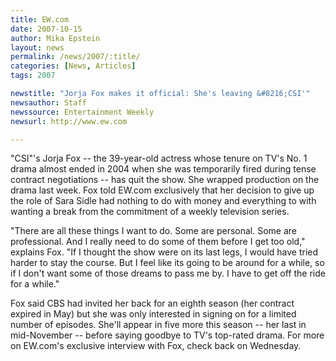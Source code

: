 ```yaml
---
title: EW.com 
date: 2007-10-15
author: Mika Epstein
layout: news
permalink: /news/2007/:title/
categories: [News, Articles]
tags: 2007

newstitle: "Jorja Fox makes it official: She's leaving &#8216;CSI'"
newsauthor: Staff
newssource: Entertainment Weekly 
newsurl: http://www.ew.com

---
```


"CSI"'s Jorja Fox -- the 39-year-old actress whose tenure on TV's No. 1 drama almost ended in 2004 when she was temporarily fired during tense contract negotiations -- has quit the show. She wrapped production on the drama last week. Fox told EW.com exclusively that her decision to give up the role of Sara Sidle had nothing to do with money and everything to with wanting a break from the commitment of a weekly television series.

"There are all these things I want to do. Some are personal. Some are professional. And I really need to do some of them before I get too old," explains Fox. "If I thought the show were on its last legs, I would have tried harder to stay the course. But I feel like its going to be around for a while, so if I don't want some of those dreams to pass me by. I have to get off the ride for a while."

Fox said CBS had invited her back for an eighth season (her contract expired in May) but she was only interested in signing on for a limited number of episodes. She'll appear in five more this season -- her last in mid-November -- before saying goodbye to TV's top-rated drama. For more on EW.com's exclusive interview with Fox, check back on Wednesday.